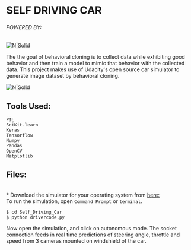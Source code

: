 # SELF DRIVING CAR

###### POWERED BY:
![N|Solid](https://blog.keras.io/img/keras-tensorflow-logo.jpg)

The the goal of behavioral cloning is to collect data while exhibiting good behavior and then train a model to mimic that behavior with the collected data. 
This project makes use of Udacity's open source car simulator to generate image dataset by behavioral cloning. 

![N|Solid](https://i.ibb.co/8mB14v0/Untitled-Diagram.png)

## Tools Used:
```
PIL
SciKit-learn
Keras
Tensorflow
Numpy
Pandas
OpenCV
Matplotlib
```

## Files:
<br>* Download the simulator for your operating system from [here: ](https://github.com/udacity/self-driving-car-sim)</br>
To run the simulation, open ```Command Prompt``` or ```terminal```.
```shell
$ cd Self_Driving_Car
$ python drivercode.py
```
Now open the simulation, and click on autonomous mode. The socket connection feeds in real time predictions of steering angle, throttle and speed from 3 cameras mounted on windshield of the car.
